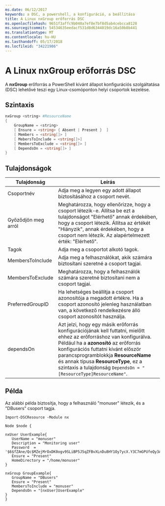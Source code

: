 ```yaml
---
ms.date: 06/12/2017
keywords: a DSC, a powershell, a konfiguráció, a beállítása
title: A Linux nxGroup erőforrás DSC
ms.openlocfilehash: 9651f3affc9b040a7ef8e7bf8d5ab4cebcca8128
ms.sourcegitcommit: 54534635eedacf531d8d6344019dc16a50b8b441
ms.translationtype: MT
ms.contentlocale: hu-HU
ms.lasthandoff: 05/17/2018
ms.locfileid: "34221986"
---
```

# <a name="dsc-for-linux-nxgroup-resource"></a>A Linux nxGroup erőforrás DSC

A **nxGroup** erőforrás a PowerShell kívánt állapot konfigurációs szolgáltatása (DSC) lehetővé teszi egy Linux-csomóponton helyi csoportok kezelése.

## <a name="syntax"></a>Szintaxis

```powershell
nxGroup <string> #ResourceName
{
    GroupName = <string>
    [ Ensure = <string> { Absent | Present }  ]
    [ Members = <string[]> ]
    [ MebersToInclude = <string[]>]
    [ MembersToExclude = <string[]> ]
    [ DependsOn = <string[]> ]
}

```

## <a name="properties"></a>Tulajdonságok

|  Tulajdonság |  Leírás |
|---|---|
| Csoportnév| Adja meg a legyen egy adott állapot biztosításához a csoport nevét.|
| Győződjön meg arról| Meghatározza, hogy ellenőrizze, hogy a csoport létezik-e. Állítsa be ezt a tulajdonságot "Elérhető" annak érdekében, hogy a csoport létezik. Állítsa az értékét "Hiányzik", annak érdekében, hogy a csoport nem létezik. Az alapértelmezett érték: "Elérhető".|
| Tagok| Adja meg a csoportot alkotó tagok.|
| MembersToInclude| Adja meg a felhasználókat, akik számára biztosítani szeretné a csoport tagjai.|
| MembersToExclude| Meghatározza, hogy a felhasználók számára szeretné biztosítani nem a csoport tagjai.|
| PreferredGroupID| Ha lehetséges beállítja a csoport azonosítója a megadott értékre. Ha a csoport azonosító jelenleg használatban van, a következő rendelkezésre álló csoport azonosítót használja.|
| dependsOn | Azt jelzi, hogy egy másik erőforrás konfigurációjának kell futtatni, mielőtt ehhez az erőforráshoz van konfigurálva. Például ha a **azonosító** az erőforrás konfigurációs futtatni kívánt először parancsprogramblokkja **ResourceName** és annak típusa **ResourceType**, ez a szintaxis a tulajdonság `DependsOn = "[ResourceType]ResourceName"`.|

## <a name="example"></a>Példa

Az alábbi példa biztosítja, hogy a felhasználó "monuser" létezik, és a "DBusers" csoport tagja.

```
Import-DSCResource -Module nx

Node $node {

nxUser UserExample{
   UserName = "monuser"
   Description = "Monitoring user"
   Password  =    '$6$fZAne/Qc$MZejMrOxDK0ogv9SLiBP5J5qZFBvXLnDu8HY1Oy7ycX.Y3C7mGPUfeQy3A82ev3zIabhDQnj2ayeuGn02CqE/0'
   Ensure = "Present"
   HomeDirectory = "/home/monuser"
}

nxGroup GroupExample{
   GroupName = "DBusers"
   Ensure = "Present"
   MembersToInclude = "monuser"
   DependsOn = "[nxUser]UserExample"
}
}
```